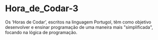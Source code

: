# Hora_de_Codar-3

Os ‘Horas de Codar’, escritos na linguagem Portugol, têm como objetivo desenvolver e ensinar programação de uma maneira mais "simplificada", focando na lógica de programação.
